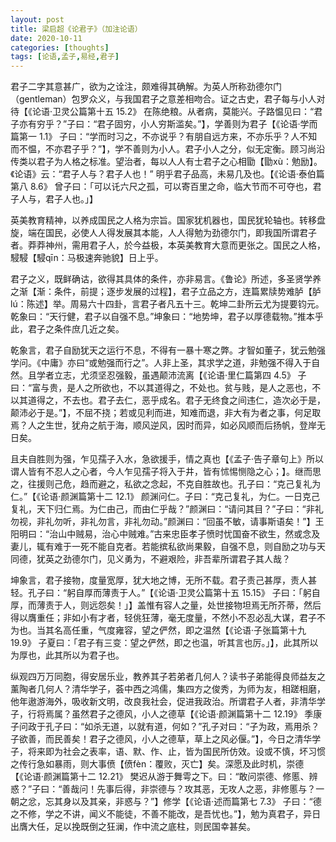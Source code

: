 ```yaml
---
layout: post
title: 梁启超《论君子》（加注论语）
date: 2020-10-11
categories: [thoughts]
tags: [论语,孟子,易经,君子]
---
```


君子二字其意甚广，欲为之诠注，颇难得其确解。为英人所称劲德尔门（gentleman）包罗众义，与我国君子之意差相吻合。证之古史，君子每与小人对待【《论语·卫灵公篇第十五 15.2》 在陈绝粮。从者病，莫能兴。子路愠见曰：“君子亦有穷乎？”子曰：“君子固穷，小人穷斯滥矣。”】，学善则为君子【《论语·学而篇第一 1.1》 子曰：“学而时习之，不亦说乎？有朋自远方来，不亦乐乎？人不知而不愠，不亦君子乎？”】，学不善则为小人。君子小人之分，似无定衡。顾习尚沿传类以君子为人格之标准。望治者，每以人人有士君子之心相勖【勖xù：勉励】。《论语》云：“君子人与？君子人也！” 明乎君子品高，未易几及也。【《论语·泰伯篇第八 8.6》 曾子曰：「可以讬六尺之孤，可以寄百里之命，临大节而不可夺也，君子人与，君子人也。」】

英美教育精神，以养成国民之人格为宗旨。国家犹机器也，国民犹轮轴也。转移盘旋，端在国民，必使人人得发展其本能，人人得勉为劲德尔门，即我国所谓君子者。莽莽神州，需用君子人，於今益极，本英美教育大意而更张之。国民之人格，駸駸【駸qīn：马极速奔驰貌】日上乎。

君子之义，既鲜确诂，欲得其具体的条件，亦非易言。《鲁论》所述，多圣贤学养之渐【渐：条件，前提；逐步发展的过程】，君子立品之方，连篇累牍势难胪【胪lú：陈述】举。周易六十四卦，言君子者凡五十三。乾坤二卦所云尤为提要钧元。乾象曰：“天行健，君子以自强不息。”坤象曰：“地势坤，君子以厚德载物。”推本乎此，君子之条件庶几近之矣。

乾象言，君子自励犹天之运行不息，不得有一暴十寒之弊。才智如董子，犹云勉强学问。《中庸》亦曰“或勉强而行之”。人非上圣，其求学之道，非勉强不得入于自然。且学者立志，尤须坚忍强毅，虽遇颠沛流离【《论语·里仁篇第四 4.5》 子曰：“富与贵，是人之所欲也，不以其道得之，不处也。贫与贱，是人之恶也，不以其道得之，不去也。君子去仁，恶乎成名。君子无终食之间违仁，造次必于是，颠沛必于是。”】，不屈不挠；若或见利而进，知难而退，非大有为者之事，何足取焉？人之生世，犹舟之航于海，顺风逆风，因时而异，如必风顺而后扬帆，登岸无日矣。

且夫自胜则为强，乍见孺子入水，急欲援手，情之真也【《孟子·告子章句上》所以谓人皆有不忍人之心者，今人乍见孺子将入于井，皆有怵惕恻隐之心；】。继而思之，往援则己危，趋而避之，私欲之念起，不克自胜故也。孔子曰：“克己复礼为仁。”【《论语·颜渊篇第十二 12.1》 颜渊问仁。子曰：“克己复礼，为仁。一日克己复礼，天下归仁焉。为仁由己，而由仁乎哉？”颜渊曰：“请问其目？”子曰：“非礼勿视，非礼勿听，非礼勿言，非礼勿动。”颜渊曰：“回虽不敏，请事斯语矣！”】王阳明曰：“治山中贼易，治心中贼难。”古来忠臣孝子愤时忧国奋不欲生，然或念及妻儿，辄有难于一死不能自克者。若能摈私欲尚果毅，自强不息，则自励之功与天同德，犹英之劲德尔门，见义勇为，不避艰险，非吾辈所谓君子其人哉？

坤象言，君子接物，度量宽厚，犹大地之博，无所不载。君子责己甚厚，责人甚轻。孔子曰：“躬自厚而薄责于人。”【《论语·卫灵公篇第十五 15.15》 子曰：「躬自厚，而薄责于人，则远怨矣！」】盖惟有容人之量，处世接物坦焉无所芥蒂，然后得以膺重任；非如小有才者，轻佻狂薄，毫无度量，不然小不忍必乱大谋，君子不为也。当其名高任重，气度雍容，望之俨然，即之温然【《论语·子张篇第十九 19.9》 子夏曰：「君子有三变：望之俨然，即之也温，听其言也厉。」】，此其所以为厚也，此其所以为君子也。

纵观四万万同胞，得安居乐业，教养其子若弟者几何人？读书子弟能得良师益友之薰陶者几何人？清华学子，荟中西之鸿儒，集四方之俊秀，为师为友，相蹉相磨，他年遨游海外，吸收新文明，改良我社会，促进我政治。所谓君子人者，非清华学子，行将焉属？虽然君子之德风，小人之德草【《论语·颜渊篇第十二 12.19》 季康子问政于孔子曰：“如杀无道，以就有道，何如？”孔子对曰：“子为政，焉用杀？子欲善，而民善矣！君子之德风，小人之德草，草上之风必偃。”】，今日之清华学子，将来即为社会之表率，语、默、作、止，皆为国民所仿效。设或不慎，坏习惯之传行急如暴雨，则大事偾【偾fèn：覆败，灭亡】矣。深愿及此时机，崇德【《论语·颜渊篇第十二 12.21》 樊迟从游于舞雩之下。曰：“敢问崇德、修慝、辨惑？”子曰：“善哉问！先事后得，非崇德与？攻其恶，无攻人之恶，非修慝与？一朝之忿，忘其身以及其亲，非惑与？”】修学【《论语·述而篇第七 7.3》 子曰：“德之不修，学之不讲，闻义不能徒，不善不能改，是吾忧也。”】，勉为真君子，异日出膺大任，足以挽既倒之狂澜，作中流之底柱，则民国幸甚矣。
